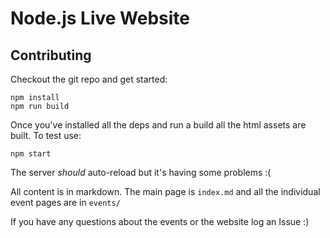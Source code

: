 # Node.js Live Website

## Contributing

Checkout the git repo and get started:

```
npm install
npm run build
```

Once you've installed all the deps and run a build all the html assets are built. To test use:

```
npm start
```

The server *should* auto-reload but it's having some problems :(
  
All content is in markdown. The main page is `index.md` and all the individual event 
pages are in `events/`

If you have any questions about the events or the website log an Issue :)